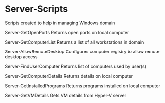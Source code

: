 # Server-Scripts
Scripts created to help in managing Windows domain

Server-GetOpenPorts
Returns open ports on local computer

Server-GetComputerList
Returns a list of all workstations in domain

Server-AllowRemoteDesktop
Configures computer registry to allow remote desktop access

Server-FindUserComputer
Returns list of computers used by user(s)

Server-GetComputerDetails
Returns details on local computer

Server-GetInstalledPrograms
Returns programs installed on local computer

Server-GetVMDetails
Gets VM details from Hyper-V server
